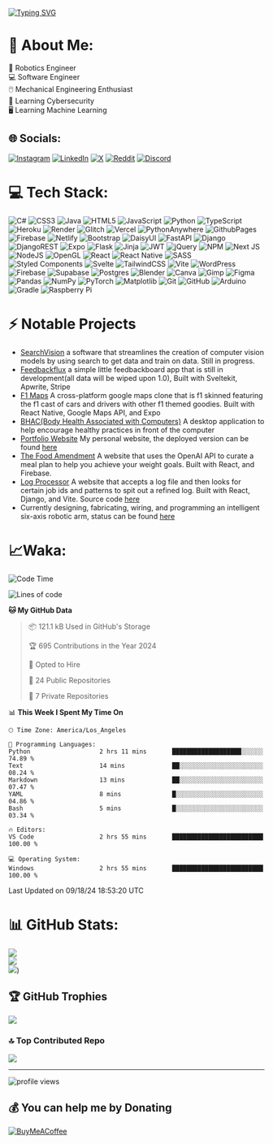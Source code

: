 [![Typing SVG](https://readme-typing-svg.demolab.com?font=Fira+Code&size=28&pause=1000&color=FFFFFF&width=650&lines=Hi+There+%F0%9F%91%8B+Im+Brandon+Shen)](https://git.io/typing-svg)
# 💫 About Me:
🤖 Robotics Engineer <br/>
💻 Software Engineer <br/>
🖱️ Mechanical Engineering Enthusiast <br/>
🔐 Learning Cybersecurity <br/>
🖥️ Learning Machine Learning <br/>


## 🌐 Socials:
[![Instagram](https://img.shields.io/badge/Instagram-%23E4405F.svg?logo=Instagram&logoColor=white)](https://instagram.com/_brandon.s__) [![LinkedIn](https://img.shields.io/badge/LinkedIn-%230077B5.svg?logo=linkedin&logoColor=white)](https://linkedin.com/in/brandon-shen-b7261b2b7) [![X](https://img.shields.io/badge/X-black.svg?logo=X&logoColor=white)](https://x.com/Brandon1381878) [![Reddit](https://img.shields.io/badge/Reddit-%23FF4500.svg?logo=Reddit&logoColor=white)](https://reddit.com/user/5tormm_) [![Discord](https://img.shields.io/badge/Discord-%237289DA.svg?logo=discord&logoColor=white)](https://discord.gg/discord.com/users/769021256304820294) 

# 💻 Tech Stack:
![C#](https://img.shields.io/badge/c%23-%23239120.svg?style=for-the-badge&logo=csharp&logoColor=white) ![CSS3](https://img.shields.io/badge/css3-%231572B6.svg?style=for-the-badge&logo=css3&logoColor=white) ![Java](https://img.shields.io/badge/java-%23ED8B00.svg?style=for-the-badge&logo=openjdk&logoColor=white) ![HTML5](https://img.shields.io/badge/html5-%23E34F26.svg?style=for-the-badge&logo=html5&logoColor=white) ![JavaScript](https://img.shields.io/badge/javascript-%23323330.svg?style=for-the-badge&logo=javascript&logoColor=%23F7DF1E) ![Python](https://img.shields.io/badge/python-3670A0?style=for-the-badge&logo=python&logoColor=ffdd54) ![TypeScript](https://img.shields.io/badge/typescript-%23007ACC.svg?style=for-the-badge&logo=typescript&logoColor=white) ![Heroku](https://img.shields.io/badge/heroku-%23430098.svg?style=for-the-badge&logo=heroku&logoColor=white) ![Render](https://img.shields.io/badge/Render-%46E3B7.svg?style=for-the-badge&logo=render&logoColor=white) ![Glitch](https://img.shields.io/badge/glitch-%233333FF.svg?style=for-the-badge&logo=glitch&logoColor=white) ![Vercel](https://img.shields.io/badge/vercel-%23000000.svg?style=for-the-badge&logo=vercel&logoColor=white) ![PythonAnywhere](https://img.shields.io/badge/pythonanywhere-%232F9FD7.svg?style=for-the-badge&logo=pythonanywhere&logoColor=151515) ![GithubPages](https://img.shields.io/badge/github%20pages-121013?style=for-the-badge&logo=github&logoColor=white) ![Firebase](https://img.shields.io/badge/firebase-%23039BE5.svg?style=for-the-badge&logo=firebase) ![Netlify](https://img.shields.io/badge/netlify-%23000000.svg?style=for-the-badge&logo=netlify&logoColor=#00C7B7) ![Bootstrap](https://img.shields.io/badge/bootstrap-%238511FA.svg?style=for-the-badge&logo=bootstrap&logoColor=white) ![DaisyUI](https://img.shields.io/badge/daisyui-5A0EF8?style=for-the-badge&logo=daisyui&logoColor=white) ![FastAPI](https://img.shields.io/badge/FastAPI-005571?style=for-the-badge&logo=fastapi) ![Django](https://img.shields.io/badge/django-%23092E20.svg?style=for-the-badge&logo=django&logoColor=white) ![DjangoREST](https://img.shields.io/badge/DJANGO-REST-ff1709?style=for-the-badge&logo=django&logoColor=white&color=ff1709&labelColor=gray) ![Expo](https://img.shields.io/badge/expo-1C1E24?style=for-the-badge&logo=expo&logoColor=#D04A37) ![Flask](https://img.shields.io/badge/flask-%23000.svg?style=for-the-badge&logo=flask&logoColor=white) ![Jinja](https://img.shields.io/badge/jinja-white.svg?style=for-the-badge&logo=jinja&logoColor=black) ![JWT](https://img.shields.io/badge/JWT-black?style=for-the-badge&logo=JSON%20web%20tokens) ![jQuery](https://img.shields.io/badge/jquery-%230769AD.svg?style=for-the-badge&logo=jquery&logoColor=white) ![NPM](https://img.shields.io/badge/NPM-%23CB3837.svg?style=for-the-badge&logo=npm&logoColor=white) ![Next JS](https://img.shields.io/badge/Next-black?style=for-the-badge&logo=next.js&logoColor=white) ![NodeJS](https://img.shields.io/badge/node.js-6DA55F?style=for-the-badge&logo=node.js&logoColor=white) ![OpenGL](https://img.shields.io/badge/OpenGL-%23FFFFFF.svg?style=for-the-badge&logo=opengl) ![React](https://img.shields.io/badge/react-%2320232a.svg?style=for-the-badge&logo=react&logoColor=%2361DAFB) ![React Native](https://img.shields.io/badge/react_native-%2320232a.svg?style=for-the-badge&logo=react&logoColor=%2361DAFB) ![SASS](https://img.shields.io/badge/SASS-hotpink.svg?style=for-the-badge&logo=SASS&logoColor=white) ![Styled Components](https://img.shields.io/badge/styled--components-DB7093?style=for-the-badge&logo=styled-components&logoColor=white) ![Svelte](https://img.shields.io/badge/svelte-%23f1413d.svg?style=for-the-badge&logo=svelte&logoColor=white) ![TailwindCSS](https://img.shields.io/badge/tailwindcss-%2338B2AC.svg?style=for-the-badge&logo=tailwind-css&logoColor=white) ![Vite](https://img.shields.io/badge/vite-%23646CFF.svg?style=for-the-badge&logo=vite&logoColor=white) ![WordPress](https://img.shields.io/badge/WordPress-%23117AC9.svg?style=for-the-badge&logo=WordPress&logoColor=white) ![Firebase](https://img.shields.io/badge/firebase-a08021?style=for-the-badge&logo=firebase&logoColor=ffcd34) ![Supabase](https://img.shields.io/badge/Supabase-3ECF8E?style=for-the-badge&logo=supabase&logoColor=white) ![Postgres](https://img.shields.io/badge/postgres-%23316192.svg?style=for-the-badge&logo=postgresql&logoColor=white) ![Blender](https://img.shields.io/badge/blender-%23F5792A.svg?style=for-the-badge&logo=blender&logoColor=white) ![Canva](https://img.shields.io/badge/Canva-%2300C4CC.svg?style=for-the-badge&logo=Canva&logoColor=white) ![Gimp](https://img.shields.io/badge/Gimp-657D8B?style=for-the-badge&logo=gimp&logoColor=FFFFFF) ![Figma](https://img.shields.io/badge/figma-%23F24E1E.svg?style=for-the-badge&logo=figma&logoColor=white) ![Pandas](https://img.shields.io/badge/pandas-%23150458.svg?style=for-the-badge&logo=pandas&logoColor=white) ![NumPy](https://img.shields.io/badge/numpy-%23013243.svg?style=for-the-badge&logo=numpy&logoColor=white) ![PyTorch](https://img.shields.io/badge/PyTorch-%23EE4C2C.svg?style=for-the-badge&logo=PyTorch&logoColor=white) ![Matplotlib](https://img.shields.io/badge/Matplotlib-%23ffffff.svg?style=for-the-badge&logo=Matplotlib&logoColor=black) ![Git](https://img.shields.io/badge/git-%23F05033.svg?style=for-the-badge&logo=git&logoColor=white) ![GitHub](https://img.shields.io/badge/github-%23121011.svg?style=for-the-badge&logo=github&logoColor=white) ![Arduino](https://img.shields.io/badge/-Arduino-00979D?style=for-the-badge&logo=Arduino&logoColor=white) ![Gradle](https://img.shields.io/badge/Gradle-02303A.svg?style=for-the-badge&logo=Gradle&logoColor=white) ![Raspberry Pi](https://img.shields.io/badge/-RaspberryPi-C51A4A?style=for-the-badge&logo=Raspberry-Pi)

# ⚡ Notable Projects
  - [SearchVision](https://github.com/BrandonS09/SearchVision) a software that streamlines the creation of computer vision models by using search to get data and train on data. Still in progress.
  - [Feedbackflux](https://feedbackflux.vercel.app) a simple little feedbackboard app that is still in development(all data will be wiped upon 1.0), Built with Sveltekit, Apwrite, Stripe
  - [F1 Maps](https://github.com/BrandonS09/f1maps) A cross-platform google maps clone that is f1 skinned featuring the f1 cast of cars and drivers with other f1 themed goodies. Built with React Native, Google Maps API, and Expo
  - [BHAC(Body Health Associated with Computers)](https://github.com/BrandonS09/BHAC) A desktop application to help encourage healthy practices in front of the computer
  - [Portfolio Website](https://github.com/BrandonS09/BrandonS09.github.io) My personal website, the deployed version can be found [here](https://brandons09.github.io/)
  - [The Food Amendment](https://github.com/nishantj2006/excersisehackathon) A website that uses the OpenAI API to curate a meal plan to help you achieve your weight goals. Built with React, and Firebase.
  - [Log Processor](https://log-processor.vercel.app/) A website that accepts a log file and then looks for certain job ids and patterns to spit out a refined log. Built with React, Django, and Vite. Source code [here](https://github.com/BrandonS09/LogProcessor)
  - Currently designing, fabricating, wiring, and programming an intelligent six-axis robotic arm, status can be found [here](https://github.com/BrandonS09/Intelligent-Robot-Arm)
# 📈Waka:
<!--START_SECTION:waka-->
![Code Time](http://img.shields.io/badge/Code%20Time-97%20hrs%2051%20mins-blue)

![Lines of code](https://img.shields.io/badge/From%20Hello%20World%20I%27ve%20Written-6.2%20million%20lines%20of%20code-blue)

**🐱 My GitHub Data** 

> 📦 121.1 kB Used in GitHub's Storage 
 > 
> 🏆 695 Contributions in the Year 2024
 > 
> 💼 Opted to Hire
 > 
> 📜 24 Public Repositories 
 > 
> 🔑 7 Private Repositories 
 > 
📊 **This Week I Spent My Time On** 

```text
🕑︎ Time Zone: America/Los_Angeles

💬 Programming Languages: 
Python                   2 hrs 11 mins       ███████████████████░░░░░░   74.89 % 
Text                     14 mins             ██░░░░░░░░░░░░░░░░░░░░░░░   08.24 % 
Markdown                 13 mins             ██░░░░░░░░░░░░░░░░░░░░░░░   07.47 % 
YAML                     8 mins              █░░░░░░░░░░░░░░░░░░░░░░░░   04.86 % 
Bash                     5 mins              █░░░░░░░░░░░░░░░░░░░░░░░░   03.34 % 

🔥 Editors: 
VS Code                  2 hrs 55 mins       █████████████████████████   100.00 % 

💻 Operating System: 
Windows                  2 hrs 55 mins       █████████████████████████   100.00 % 
```


 Last Updated on 09/18/24 18:53:20 UTC
<!--END_SECTION:waka-->
# 📊 GitHub Stats:
![](https://github-readme-stats-nine-ashy.vercel.app/api?username=BrandonS09&theme=radical&hide_border=false&include_all_commits=true&count_private=true)<br/>
![](https://github-readme-streak-stats.herokuapp.com/?user=BrandonS09&theme=radical&hide_border=false)<br/>
![](https://github-readme-stats-nine-ashy.vercel.app/api/top-langs/?username=BrandonS09&theme=radical&hide_border=false&include_all_commits=true&count_private=true&&langs_count=8))

## 🏆 GitHub Trophies
![](https://github-profile-trophy.vercel.app/?username=BrandonS09&theme=radical&no-frame=false&no-bg=true&margin-w=4)

### 🔝 Top Contributed Repo
![](https://github-contributor-stats.vercel.app/api?username=BrandonS09&limit=5&theme=radical&combine_all_yearly_contributions=true)

---
![profile views](https://komarev.com/ghpvc/?username=BrandonS09&color=blue&type=.svg)
## 💰 You can help me by Donating
  [![BuyMeACoffee](https://img.shields.io/badge/Buy%20Me%20a%20Coffee-ffdd00?style=for-the-badge&logo=buy-me-a-coffee&logoColor=black)](https://buymeacoffee.com/BrandonShen) 
<!--
## Stats:
![GitHub stats](https://github-readme-stats.vercel.app/api?username=BrandonS09&show_icons=true&theme=aura)

![Top Langs](https://github-readme-stats.vercel.app/api/top-langs/?username=BrandonS09&layout=donut-vertical&theme=aura)

<a href="https://git.io/streak-stats"><img src="https://streak-stats.demolab.com?user=BrandonS09&theme=radical"/></a>

![profile views](https://komarev.com/ghpvc/?username=BrandonS09&color=blue&type=.svg)
**5tormm/5tormm** is a ✨ _special_ ✨ repository because its `README.md` (this file) appears on your GitHub profile.

Here are some ideas to get you started:

- 🔭 I’m currently working on ...
- 🌱 I’m currently learning ...
- 👯 I’m looking to collaborate on ...
- 🤔 I’m looking for help with ...
- 💬 Ask me about ...
- 📫 How to reach me: ...
- 😄 Pronouns: ...
- ⚡ Fun fact: ...
-->
